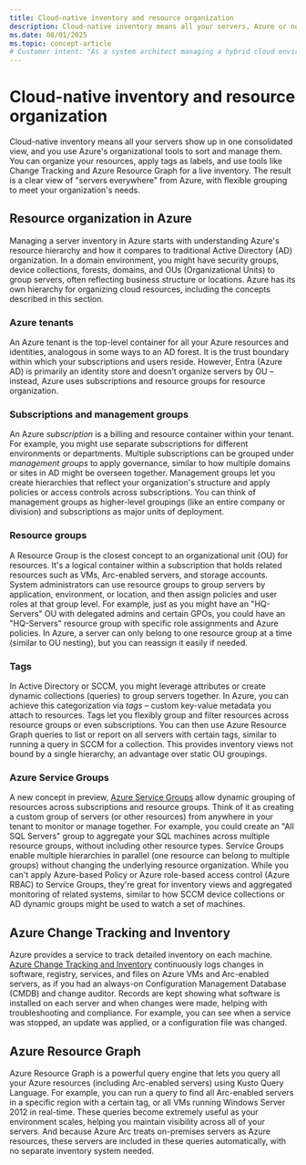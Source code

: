 ```yaml
---
title: Cloud-native inventory and resource organization
description: Cloud-native inventory means all your servers, Azure or not, show up in one consolidated view, and you use Azure's organizational tools to sort and manage them.
ms.date: 08/01/2025
ms.topic: concept-article
# Customer intent: "As a system architect managing a hybrid cloud environment, I want to understand Azure's hierarchy for organizing cloud resources and how to use Azure to manage my hybrid server organization."
---
```


# Cloud-native inventory and resource organization

Cloud-native inventory means all your servers show up in one consolidated view, and you use Azure's organizational tools to sort and manage them. You can organize your resources, apply tags as labels, and use tools like Change Tracking and Azure Resource Graph for a live inventory. The result is a clear view of "servers everywhere" from Azure, with flexible grouping to meet your organization's needs.

## Resource organization in Azure

Managing a server inventory in Azure starts with understanding Azure's resource hierarchy and how it compares to traditional Active Directory (AD) organization. In a domain environment, you might have security groups, device collections, forests, domains, and OUs (Organizational Units) to group servers, often reflecting business structure or locations. Azure has its own hierarchy for organizing cloud resources, including the concepts described in this section.

### Azure tenants

An Azure tenant is the top-level container for all your Azure resources and identities, analogous in some ways to an AD forest. It is the trust boundary within which your subscriptions and users reside. However, Entra (Azure AD) is primarily an identity store and doesn’t organize servers by OU – instead, Azure uses subscriptions and resource groups for resource organization.

### Subscriptions and management groups

An Azure *subscription* is a billing and resource container within your tenant. For example, you might use separate subscriptions for different environments or departments. Multiple subscriptions can be grouped under *management groups* to apply governance, similar to how multiple domains or sites in AD might be overseen together. Management groups let you create hierarchies that reflect your organization's structure and apply policies or access controls across subscriptions. You can think of management groups as higher-level groupings (like an entire company or division) and subscriptions as major units of deployment.

### Resource groups

A Resource Group is the closest concept to an organizational unit (OU) for resources. It's a logical container within a subscription that holds related resources such as VMs, Arc-enabled servers, and storage accounts. System administrators can use resource groups to group servers by application, environment, or location, and then assign policies and user roles at that group level. For example, just as you might have an    "HQ-Servers" OU with delegated admins and certain GPOs, you could have an "HQ-Servers" resource group with specific role assignments and Azure policies. In Azure, a server can only belong to one resource group at a time (similar to OU nesting), but you can reassign it easily if needed.

### Tags

In Active Directory or SCCM, you might leverage attributes or create dynamic collections (queries) to group servers together. In Azure, you can achieve this categorization via *tags* – custom key-value metadata you attach to resources. Tags let you flexibly group and filter resources across resource groups or even subscriptions. You can then use Azure Resource Graph queries to list or report on all servers with certain tags, similar to running a query in SCCM for a collection. This provides inventory views not bound by a single hierarchy, an advantage over static OU groupings.

### Azure Service Groups

A new concept in preview, [Azure Service Groups](/azure/governance/service-groups/overview) allow dynamic grouping of resources across subscriptions and resource groups. Think of it as creating a custom group of servers (or other resources) from anywhere in your tenant to monitor or manage together. For example, you could create an "All SQL Servers" group to aggregate your SQL machines across multiple resource groups, without including other resource types. Service Groups enable multiple hierarchies in parallel (one resource can belong to multiple groups) without changing the underlying resource organization. While you can't apply Azure-based Policy or Azure role-based access control (Azure RBAC) to Service Groups, they're great for inventory views and aggregated monitoring of related systems, similar to how SCCM device collections or AD dynamic groups might be used to watch a set of machines.

## Azure Change Tracking and Inventory

Azure provides a service to track detailed inventory on each machine. [Azure Change Tracking and Inventory](/azure/automation/change-tracking/overview-monitoring-agent) continuously logs changes in software, registry, services, and files on Azure VMs and Arc-enabled servers, as if you had an always-on Configuration Management Database (CMDB) and change auditor. Records are kept showing what software is installed on each server and when changes were made, helping with troubleshooting and compliance. For example, you can see when a service was stopped, an update was applied, or a configuration file was changed.

## Azure Resource Graph

Azure Resource Graph is a powerful query engine that lets you query all your Azure resources (including Arc-enabled servers) using Kusto Query Language. For example, you can run a query to find all Arc-enabled servers in a specific region with a certain tag, or all VMs running Windows Server 2012 in real-time. These queries become extremely useful as your environment scales, helping you maintain visibility across all of your servers. And because Azure Arc treats on-premises servers as Azure resources, these servers are included in these queries automatically, with no separate inventory system needed.